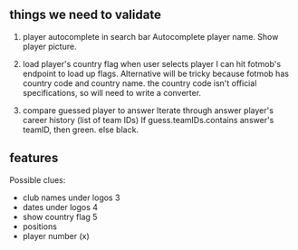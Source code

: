 ## things we need to validate

1. player autocomplete in search bar
   Autocomplete player name. Show player picture.

2. load player's country flag when user selects player
   I can hit fotmob's endpoint to load up flags. Alternative will be tricky because fotmob has country code and country name. the country code isn't official specifications, so will need to write a converter.

3. compare guessed player to answer
   Iterate through answer player's career history (list of team IDs)
   If guess.teamIDs.contains answer's teamID, then green.
   else black.

## features

Possible clues:

-   club names under logos 3
-   dates under logos 4
-   show country flag 5
-   positions
-   player number (x)
